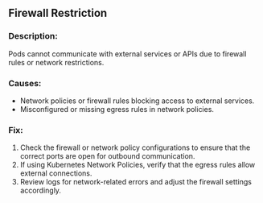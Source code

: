 ## Firewall Restriction

### Description:
Pods cannot communicate with external services or APIs due to firewall rules or network restrictions.

### Causes:
- Network policies or firewall rules blocking access to external services.
- Misconfigured or missing egress rules in network policies.

### Fix:
1. Check the firewall or network policy configurations to ensure that the correct ports are open for outbound communication.
2. If using Kubernetes Network Policies, verify that the egress rules allow external connections.
3. Review logs for network-related errors and adjust the firewall settings accordingly.
